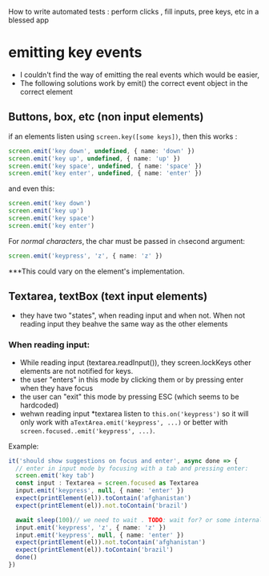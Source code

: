 How to write automated tests : perform clicks , fill inputs, pree keys, etc in a blessed app

# emitting key events

 * I couldn't find the way of emitting the real events which would be easier, 
 * The following solutions work  by emit() the correct event object in the correct element


## Buttons, box, etc (non input elements)

if an elements listen using `screen.key([some keys])`, then this works : 

```ts
screen.emit('key down', undefined, { name: 'down' })
screen.emit('key up', undefined, { name: 'up' })
screen.emit('key space', undefined, { name: 'space' })
screen.emit('key enter', undefined, { name: 'enter' })
```

and even this:


```ts
screen.emit('key down')
screen.emit('key up')
screen.emit('key space')
screen.emit('key enter')
```

For *normal characters*, the char must be passed in `ch`second argument:

```ts
screen.emit('keypress', 'z', { name: 'z' })
```

***This could vary on the element's implementation. 

## Textarea, textBox (text input elements)

 * they have two "states", when reading input and when not. When not reading input they beahve the same way as the other elements

### When reading input: 

  * While reading input (textarea.readInput()), they screen.lockKeys other elements are not notified for keys.
  * the user "enters" in this mode by clicking them or by pressing enter when they have focus
  * the user can "exit" this mode by pressing ESC (which seems to be hardcoded)
  * wehwn reading input *textarea listen to `this.on('keypress')` so it will only work with `aTextArea.emit('keypress', ...)`  or better with `screen.focused..emit('keypress', ...)`. 

Example: 

```ts
it('should show suggestions on focus and enter', async done => {
  // enter in input mode by focusing with a tab and pressing enter:
  screen.emit('key tab')
  const input : Textarea = screen.focused as Textarea
  input.emit('keypress', null, { name: 'enter' })
  expect(printElement(el)).toContain('afghanistan')
  expect(printElement(el)).not.toContain('brazil')

  await sleep(100)// we need to wait . TODO: wait for? or some internal event?      
  input.emit('keypress', 'z', { name: 'z' })
  input.emit('keypress', null, { name: 'enter' })
  expect(printElement(el)).not.toContain('afghanistan')
  expect(printElement(el)).toContain('brazil')
  done()
})
```

